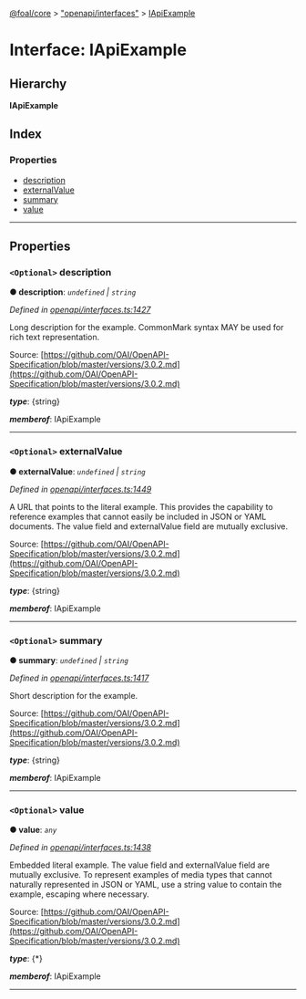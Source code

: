 [@foal/core](../README.md) > ["openapi/interfaces"](../modules/_openapi_interfaces_.md) > [IApiExample](../interfaces/_openapi_interfaces_.iapiexample.md)

# Interface: IApiExample

## Hierarchy

**IApiExample**

## Index

### Properties

* [description](_openapi_interfaces_.iapiexample.md#description)
* [externalValue](_openapi_interfaces_.iapiexample.md#externalvalue)
* [summary](_openapi_interfaces_.iapiexample.md#summary)
* [value](_openapi_interfaces_.iapiexample.md#value)

---

## Properties

<a id="description"></a>

### `<Optional>` description

**● description**: *`undefined` \| `string`*

*Defined in [openapi/interfaces.ts:1427](https://github.com/FoalTS/foal/blob/07f00115/packages/core/src/openapi/interfaces.ts#L1427)*

Long description for the example. CommonMark syntax MAY be used for rich text representation.

Source: [https://github.com/OAI/OpenAPI-Specification/blob/master/versions/3.0.2.md](https://github.com/OAI/OpenAPI-Specification/blob/master/versions/3.0.2.md)

*__type__*: {string}

*__memberof__*: IApiExample

___
<a id="externalvalue"></a>

### `<Optional>` externalValue

**● externalValue**: *`undefined` \| `string`*

*Defined in [openapi/interfaces.ts:1449](https://github.com/FoalTS/foal/blob/07f00115/packages/core/src/openapi/interfaces.ts#L1449)*

A URL that points to the literal example. This provides the capability to reference examples that cannot easily be included in JSON or YAML documents. The value field and externalValue field are mutually exclusive.

Source: [https://github.com/OAI/OpenAPI-Specification/blob/master/versions/3.0.2.md](https://github.com/OAI/OpenAPI-Specification/blob/master/versions/3.0.2.md)

*__type__*: {string}

*__memberof__*: IApiExample

___
<a id="summary"></a>

### `<Optional>` summary

**● summary**: *`undefined` \| `string`*

*Defined in [openapi/interfaces.ts:1417](https://github.com/FoalTS/foal/blob/07f00115/packages/core/src/openapi/interfaces.ts#L1417)*

Short description for the example.

Source: [https://github.com/OAI/OpenAPI-Specification/blob/master/versions/3.0.2.md](https://github.com/OAI/OpenAPI-Specification/blob/master/versions/3.0.2.md)

*__type__*: {string}

*__memberof__*: IApiExample

___
<a id="value"></a>

### `<Optional>` value

**● value**: *`any`*

*Defined in [openapi/interfaces.ts:1438](https://github.com/FoalTS/foal/blob/07f00115/packages/core/src/openapi/interfaces.ts#L1438)*

Embedded literal example. The value field and externalValue field are mutually exclusive. To represent examples of media types that cannot naturally represented in JSON or YAML, use a string value to contain the example, escaping where necessary.

Source: [https://github.com/OAI/OpenAPI-Specification/blob/master/versions/3.0.2.md](https://github.com/OAI/OpenAPI-Specification/blob/master/versions/3.0.2.md)

*__type__*: {\*}

*__memberof__*: IApiExample

___


